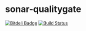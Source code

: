 sonar-qualitygate
=================


[![Bitdeli Badge](https://d2weczhvl823v0.cloudfront.net/bfarka/sonar-qualitygate/trend.png)](https://bitdeli.com/free "Bitdeli Badge")
[![Build Status](https://travis-ci.org/bfarka/sonar-qualitygate.svg?branch=master)](https://travis-ci.org/bfarka/sonar-qualitygate)

